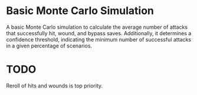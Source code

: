 # Basic Monte Carlo Simulation

A basic Monte Carlo simulation to calculate the average number of attacks that successfully hit, wound, and bypass saves. Additionally, it determines a confidence threshold, indicating the minimum number of successful attacks in a given percentage of scenarios.


# TODO

Reroll of hits and wounds is top priority. 
